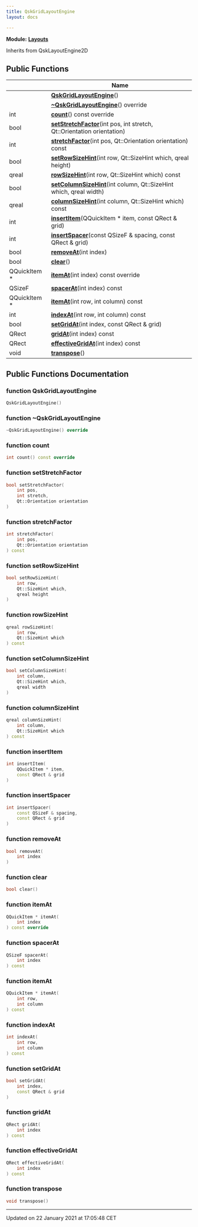 ```yaml
---
title: QskGridLayoutEngine
layout: docs

---
```



**Module:** **[Layouts](/docs/modules/group___layouts/)**



Inherits from QskLayoutEngine2D

## Public Functions

|                | Name           |
| -------------- | -------------- |
| | **[QskGridLayoutEngine](/docs/classes/class_qsk_grid_layout_engine/#function-qskgridlayoutengine)**() |
| | **[~QskGridLayoutEngine](/docs/classes/class_qsk_grid_layout_engine/#function-~qskgridlayoutengine)**() override |
| int | **[count](/docs/classes/class_qsk_grid_layout_engine/#function-count)**() const override |
| bool | **[setStretchFactor](/docs/classes/class_qsk_grid_layout_engine/#function-setstretchfactor)**(int pos, int stretch, Qt::Orientation orientation) |
| int | **[stretchFactor](/docs/classes/class_qsk_grid_layout_engine/#function-stretchfactor)**(int pos, Qt::Orientation orientation) const |
| bool | **[setRowSizeHint](/docs/classes/class_qsk_grid_layout_engine/#function-setrowsizehint)**(int row, Qt::SizeHint which, qreal height) |
| qreal | **[rowSizeHint](/docs/classes/class_qsk_grid_layout_engine/#function-rowsizehint)**(int row, Qt::SizeHint which) const |
| bool | **[setColumnSizeHint](/docs/classes/class_qsk_grid_layout_engine/#function-setcolumnsizehint)**(int column, Qt::SizeHint which, qreal width) |
| qreal | **[columnSizeHint](/docs/classes/class_qsk_grid_layout_engine/#function-columnsizehint)**(int column, Qt::SizeHint which) const |
| int | **[insertItem](/docs/classes/class_qsk_grid_layout_engine/#function-insertitem)**(QQuickItem * item, const QRect & grid) |
| int | **[insertSpacer](/docs/classes/class_qsk_grid_layout_engine/#function-insertspacer)**(const QSizeF & spacing, const QRect & grid) |
| bool | **[removeAt](/docs/classes/class_qsk_grid_layout_engine/#function-removeat)**(int index) |
| bool | **[clear](/docs/classes/class_qsk_grid_layout_engine/#function-clear)**() |
| QQuickItem * | **[itemAt](/docs/classes/class_qsk_grid_layout_engine/#function-itemat)**(int index) const override |
| QSizeF | **[spacerAt](/docs/classes/class_qsk_grid_layout_engine/#function-spacerat)**(int index) const |
| QQuickItem * | **[itemAt](/docs/classes/class_qsk_grid_layout_engine/#function-itemat)**(int row, int column) const |
| int | **[indexAt](/docs/classes/class_qsk_grid_layout_engine/#function-indexat)**(int row, int column) const |
| bool | **[setGridAt](/docs/classes/class_qsk_grid_layout_engine/#function-setgridat)**(int index, const QRect & grid) |
| QRect | **[gridAt](/docs/classes/class_qsk_grid_layout_engine/#function-gridat)**(int index) const |
| QRect | **[effectiveGridAt](/docs/classes/class_qsk_grid_layout_engine/#function-effectivegridat)**(int index) const |
| void | **[transpose](/docs/classes/class_qsk_grid_layout_engine/#function-transpose)**() |

## Public Functions Documentation

### function QskGridLayoutEngine

```cpp
QskGridLayoutEngine()
```


### function ~QskGridLayoutEngine

```cpp
~QskGridLayoutEngine() override
```


### function count

```cpp
int count() const override
```


### function setStretchFactor

```cpp
bool setStretchFactor(
    int pos,
    int stretch,
    Qt::Orientation orientation
)
```


### function stretchFactor

```cpp
int stretchFactor(
    int pos,
    Qt::Orientation orientation
) const
```


### function setRowSizeHint

```cpp
bool setRowSizeHint(
    int row,
    Qt::SizeHint which,
    qreal height
)
```


### function rowSizeHint

```cpp
qreal rowSizeHint(
    int row,
    Qt::SizeHint which
) const
```


### function setColumnSizeHint

```cpp
bool setColumnSizeHint(
    int column,
    Qt::SizeHint which,
    qreal width
)
```


### function columnSizeHint

```cpp
qreal columnSizeHint(
    int column,
    Qt::SizeHint which
) const
```


### function insertItem

```cpp
int insertItem(
    QQuickItem * item,
    const QRect & grid
)
```


### function insertSpacer

```cpp
int insertSpacer(
    const QSizeF & spacing,
    const QRect & grid
)
```


### function removeAt

```cpp
bool removeAt(
    int index
)
```


### function clear

```cpp
bool clear()
```


### function itemAt

```cpp
QQuickItem * itemAt(
    int index
) const override
```


### function spacerAt

```cpp
QSizeF spacerAt(
    int index
) const
```


### function itemAt

```cpp
QQuickItem * itemAt(
    int row,
    int column
) const
```


### function indexAt

```cpp
int indexAt(
    int row,
    int column
) const
```


### function setGridAt

```cpp
bool setGridAt(
    int index,
    const QRect & grid
)
```


### function gridAt

```cpp
QRect gridAt(
    int index
) const
```


### function effectiveGridAt

```cpp
QRect effectiveGridAt(
    int index
) const
```


### function transpose

```cpp
void transpose()
```


-------------------------------

Updated on 22 January 2021 at 17:05:48 CET
